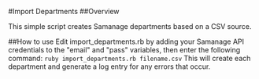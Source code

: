 #Import Departments
##Overview

This simple script creates Samanage departments based on a CSV source.

##How to use
Edit import_departments.rb by adding your Samanage API credentials to the "email" and "pass" variables, then enter the following command:
`
ruby import_departments.rb filename.csv
`
This will create each department and generate a log entry for any errors that occur.
